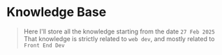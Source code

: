 # Knowledge Base
> Here I'll store all the knowledge starting from the date `27 Feb 2025`\
> That knowledge is strictly related to `web dev`, and mostly related to `Front End Dev`
